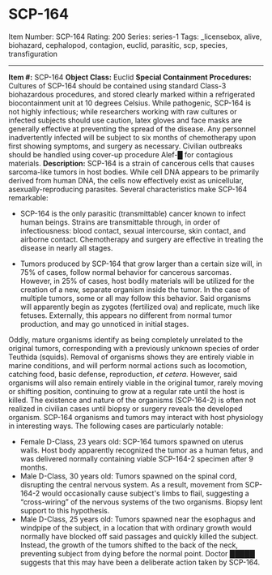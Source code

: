 # SCP-164
Item Number: SCP-164
Rating: 200
Series: series-1
Tags: _licensebox, alive, biohazard, cephalopod, contagion, euclid, parasitic, scp, species, transfiguration

---

**Item #:** SCP-164
**Object Class:** Euclid
**Special Containment Procedures:** Cultures of SCP-164 should be contained using standard Class-3 biohazardous procedures, and stored clearly marked within a refrigerated biocontainment unit at 10 degrees Celsius. While pathogenic, SCP-164 is not highly infectious; while researchers working with raw cultures or infected subjects should use caution, latex gloves and face masks are generally effective at preventing the spread of the disease. Any personnel inadvertently infected will be subject to six months of chemotherapy upon first showing symptoms, and surgery as necessary.
Civilian outbreaks should be handled using cover-up procedure Alef-█ for contagious materials.
**Description:** SCP-164 is a strain of cancerous cells that causes sarcoma-like tumors in host bodies. While cell DNA appears to be primarily derived from human DNA, the cells now effectively exist as unicellular, asexually-reproducing parasites. Several characteristics make SCP-164 remarkable:
  * SCP-164 is the only parasitic (transmittable) cancer known to infect human beings. Strains are transmittable through, in order of infectiousness: blood contact, sexual intercourse, skin contact, and airborne contact. Chemotherapy and surgery are effective in treating the disease in nearly all stages.

  * Tumors produced by SCP-164 that grow larger than a certain size will, in 75% of cases, follow normal behavior for cancerous sarcomas. However, in 25% of cases, host bodily materials will be utilized for the creation of a new, separate organism inside the tumor. In the case of multiple tumors, some or all may follow this behavior. Said organisms will apparently begin as zygotes (fertilized ova) and replicate, much like fetuses. Externally, this appears no different from normal tumor production, and may go unnoticed in initial stages.

Oddly, mature organisms identify as being completely unrelated to the original tumors, corresponding with a previously unknown species of order Teuthida (squids). Removal of organisms shows they are entirely viable in marine conditions, and will perform normal actions such as locomotion, catching food, basic defense, reproduction, _et cetera_. However, said organisms will also remain entirely viable in the original tumor, rarely moving or shifting position, continuing to grow at a regular rate until the host is killed. The existence and nature of the organisms (SCP-164-2) is often not realized in civilian cases until biopsy or surgery reveals the developed organism.
SCP-164 organisms and tumors may interact with host physiology in interesting ways. The following cases are particularly notable:
  * Female D-Class, 23 years old: SCP-164 tumors spawned on uterus walls. Host body apparently recognized the tumor as a human fetus, and was delivered normally containing viable SCP-164-2 specimen after 9 months.
  * Male D-Class, 30 years old: Tumors spawned on the spinal cord, disrupting the central nervous system. As a result, movement from SCP-164-2 would occasionally cause subject's limbs to flail, suggesting a “cross-wiring” of the nervous systems of the two organisms. Biopsy lent support to this hypothesis.
  * Male D-Class, 25 years old: Tumors spawned near the esophagus and windpipe of the subject, in a location that with ordinary growth would normally have blocked off said passages and quickly killed the subject. Instead, the growth of the tumors shifted to the back of the neck, preventing subject from dying before the normal point. Doctor █████ suggests that this may have been a deliberate action taken by SCP-164.